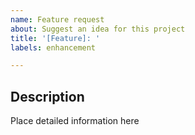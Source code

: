 ```yaml
---
name: Feature request
about: Suggest an idea for this project
title: '[Feature]: '
labels: enhancement

---
```


## Description

Place detailed information here
